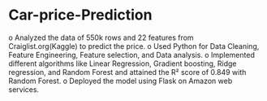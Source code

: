 # Car-price-Prediction
o	Analyzed the data of 550k rows and 22 features from Craiglist.org(Kaggle) to predict the price. 
o	Used Python for Data Cleaning, Feature Engineering, Feature selection, and Data analysis.
o	Implemented different algorithms like Linear Regression, Gradient boosting, Ridge regression, and Random Forest and attained the R² score of 0.849 with Random Forest.
o	Deployed the model using Flask on Amazon web services.
